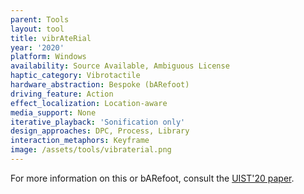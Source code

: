 ```yaml
---
parent: Tools
layout: tool
title: vibrAteRial
year: '2020'
platform: Windows
availability: Source Available, Ambiguous License
haptic_category: Vibrotactile
hardware_abstraction: Bespoke (bARefoot)
driving_feature: Action
effect_localization: Location-aware
media_support: None
iterative_playback: 'Sonification only'
design_approaches: DPC, Process, Library
interaction_metaphors: Keyframe
image: /assets/tools/vibraterial.png
---
```

For more information on this or bARefoot, consult the [UIST'20 paper](https://doi.org/10.1145/3379337.3415828).
